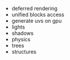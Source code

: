- deferred rendering
- unified blocks access
- generate uvs on gpu
- lights
- shadows
- physics
- trees
- structures
